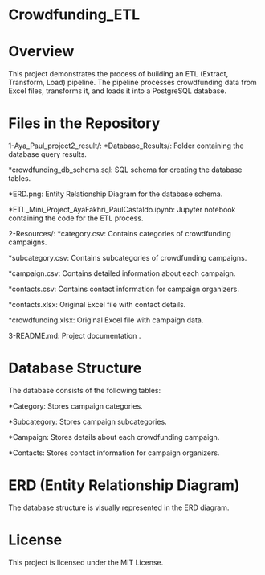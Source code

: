 # Crowdfunding_ETL


# Overview
This project demonstrates the process of building an ETL (Extract, Transform, Load) pipeline. The pipeline processes crowdfunding data from Excel files, transforms it, and loads it into a PostgreSQL database.

# Files in the Repository

1-Aya_Paul_project2_result/:
*Database_Results/: Folder containing the database query results.


*crowdfunding_db_schema.sql: SQL schema for creating the database tables.



*ERD.png: Entity Relationship Diagram for the database schema.



*ETL_Mini_Project_AyaFakhri_PaulCastaldo.ipynb: Jupyter notebook containing the code for the ETL process.






2-Resources/:
*category.csv: Contains categories of crowdfunding campaigns.


*subcategory.csv: Contains subcategories of crowdfunding campaigns.


*campaign.csv: Contains detailed information about each campaign.


*contacts.csv: Contains contact information for campaign organizers.


*contacts.xlsx: Original Excel file with contact details.


*crowdfunding.xlsx: Original Excel file with campaign data.




3-README.md: Project documentation .


# Database Structure
The database consists of the following tables:

*Category: Stores campaign categories.

*Subcategory: Stores campaign subcategories.

*Campaign: Stores details about each crowdfunding campaign.

*Contacts: Stores contact information for campaign organizers.


# ERD (Entity Relationship Diagram)
The database structure is visually represented in the ERD diagram.



# License
This project is licensed under the MIT License.

